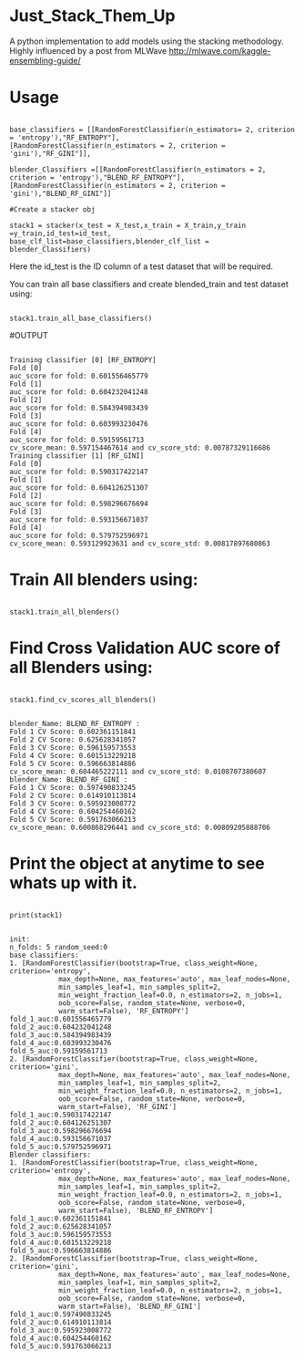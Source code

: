 # Just_Stack_Them_Up
A python implementation to add models using the stacking methodology. Highly influenced by a post from MLWave
http://mlwave.com/kaggle-ensembling-guide/

# Usage

<pre><code>
base_classifiers = [[RandomForestClassifier(n_estimators= 2, criterion = 'entropy'),"RF_ENTROPY"],                                                          [RandomForestClassifier(n_estimators = 2, criterion = 'gini'),"RF_GINI"]],

blender_Classifiers =[[RandomForestClassifier(n_estimators = 2, criterion = 'entropy'),"BLEND_RF_ENTROPY"],                                                          [RandomForestClassifier(n_estimators = 2, criterion = 'gini'),"BLEND_RF_GINI"]]

#Create a stacker obj

stack1 = stacker(x_test = X_test,x_train = X_train,y_train =y_train,id_test=id_test, base_clf_list=base_classifiers,blender_clf_list =                   blender_Classifiers)
</pre></code>
Here the id_test is the ID column of a test dataset that will be required.

You can train all base classifiers and create blended_train and test dataset using:

<pre><code>
stack1.train_all_base_classifiers()
</pre></code>

#OUTPUT
<pre><code>
Training classifier [0] [RF_ENTROPY]
Fold [0]
auc_score for fold: 0.601556465779
Fold [1]
auc_score for fold: 0.604232041248
Fold [2]
auc_score for fold: 0.584394983439
Fold [3]
auc_score for fold: 0.603993230476
Fold [4]
auc_score for fold: 0.59159561713
cv_score_mean: 0.597154467614 and cv_score_std: 0.00787329116686
Training classifier [1] [RF_GINI]
Fold [0]
auc_score for fold: 0.590317422147
Fold [1]
auc_score for fold: 0.604126251307
Fold [2]
auc_score for fold: 0.598296676694
Fold [3]
auc_score for fold: 0.593156671037
Fold [4]
auc_score for fold: 0.579752596971
cv_score_mean: 0.593129923631 and cv_score_std: 0.00817897680863
</pre></code>

# Train All blenders using:

<pre><code>
stack1.train_all_blenders()
</pre></code>

# Find Cross Validation AUC score of all Blenders using:

<pre><code>
stack1.find_cv_scores_all_blenders()
</pre></code>

<pre><code>
blender_Name: BLEND_RF_ENTROPY :
Fold 1 CV Score: 0.602361151841
Fold 2 CV Score: 0.625628341057
Fold 3 CV Score: 0.596159573553
Fold 4 CV Score: 0.601513229218
Fold 5 CV Score: 0.596663814886
cv_score_mean: 0.604465222111 and cv_score_std: 0.0108707380607
blender_Name: BLEND_RF_GINI :
Fold 1 CV Score: 0.597490833245
Fold 2 CV Score: 0.614910113814
Fold 3 CV Score: 0.595923008772
Fold 4 CV Score: 0.604254460162
Fold 5 CV Score: 0.591763066213
cv_score_mean: 0.600868296441 and cv_score_std: 0.00809205888706
</pre></code>

# Print the object at anytime to see whats up with it.

<pre><code>
print(stack1)
</pre></code>

<pre><code>
init:
n_folds: 5 random_seed:0
base classifiers:
1. [RandomForestClassifier(bootstrap=True, class_weight=None, criterion='entropy',
            max_depth=None, max_features='auto', max_leaf_nodes=None,
            min_samples_leaf=1, min_samples_split=2,
            min_weight_fraction_leaf=0.0, n_estimators=2, n_jobs=1,
            oob_score=False, random_state=None, verbose=0,
            warm_start=False), 'RF_ENTROPY'] 
fold_1_auc:0.601556465779
fold_2_auc:0.604232041248
fold_3_auc:0.584394983439
fold_4_auc:0.603993230476
fold_5_auc:0.59159561713
2. [RandomForestClassifier(bootstrap=True, class_weight=None, criterion='gini',
            max_depth=None, max_features='auto', max_leaf_nodes=None,
            min_samples_leaf=1, min_samples_split=2,
            min_weight_fraction_leaf=0.0, n_estimators=2, n_jobs=1,
            oob_score=False, random_state=None, verbose=0,
            warm_start=False), 'RF_GINI'] 
fold_1_auc:0.590317422147
fold_2_auc:0.604126251307
fold_3_auc:0.598296676694
fold_4_auc:0.593156671037
fold_5_auc:0.579752596971
Blender classifiers:
1. [RandomForestClassifier(bootstrap=True, class_weight=None, criterion='entropy',
            max_depth=None, max_features='auto', max_leaf_nodes=None,
            min_samples_leaf=1, min_samples_split=2,
            min_weight_fraction_leaf=0.0, n_estimators=2, n_jobs=1,
            oob_score=False, random_state=None, verbose=0,
            warm_start=False), 'BLEND_RF_ENTROPY'] 
fold_1_auc:0.602361151841
fold_2_auc:0.625628341057
fold_3_auc:0.596159573553
fold_4_auc:0.601513229218
fold_5_auc:0.596663814886
2. [RandomForestClassifier(bootstrap=True, class_weight=None, criterion='gini',
            max_depth=None, max_features='auto', max_leaf_nodes=None,
            min_samples_leaf=1, min_samples_split=2,
            min_weight_fraction_leaf=0.0, n_estimators=2, n_jobs=1,
            oob_score=False, random_state=None, verbose=0,
            warm_start=False), 'BLEND_RF_GINI'] 
fold_1_auc:0.597490833245
fold_2_auc:0.614910113814
fold_3_auc:0.595923008772
fold_4_auc:0.604254460162
fold_5_auc:0.591763066213
</pre></code>

